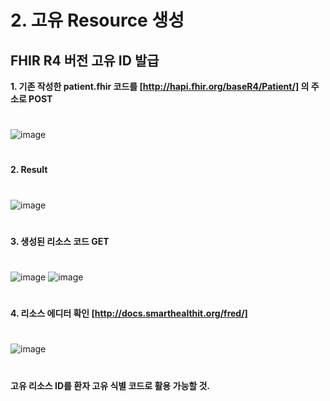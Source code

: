 # 2. 고유 Resource 생성
## FHIR R4 버전 고유 ID 발급
**1. 기존 작성한 patient.fhir 코드를 [http://hapi.fhir.org/baseR4/Patient/] 의 주소로 POST**   
#
![image](https://user-images.githubusercontent.com/91245647/153973519-3687b132-195d-4028-ba30-c2460124f803.png)  
#
**2. Result**    
#
![image](https://user-images.githubusercontent.com/91245647/153974138-5bccb040-4b96-4043-8f09-6fbbd0be2168.png)   
#

**3. 생성된 리소스 코드 GET**
#
![image](https://user-images.githubusercontent.com/91245647/153974301-6e3763ca-5966-4122-90e7-13c88651c67e.png)
![image](https://user-images.githubusercontent.com/91245647/153974371-fc918105-969b-4de5-ba52-57222d63524f.png)
#
**4. 리소스 에디터 확인 [http://docs.smarthealthit.org/fred/]**  
#
![image](https://user-images.githubusercontent.com/91245647/153976551-8ff1f4bf-49f4-4b38-9b0c-cd5de554df59.png)
#
**고유 리소스 ID를 환자 고유 식별 코드로 활용 가능할 것.**


